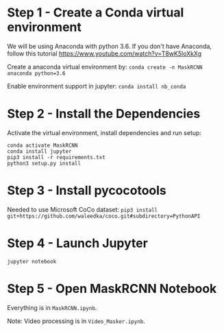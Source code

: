 # Step 1 - Create a Conda virtual environment

We will be using Anaconda with python 3.6. If you don't have Anaconda, follow this tutorial https://www.youtube.com/watch?v=T8wK5loXkXg

Create a anaconda virtual environment by:
`conda create -n MaskRCNN anaconda python=3.6`

Enable environment support in jupyter:
`conda install nb_conda`

# Step 2 - Install the Dependencies

Activate the virtual environment, install dependencies and run setup:

```
conda activate MaskRCNN
conda install jupyter
pip3 install -r requirements.txt
python3 setup.py install
```

# Step 3 - Install pycocotools

Needed to use Microsoft CoCo dataset:
`pip3 install git+https://github.com/waleedka/coco.git#subdirectory=PythonAPI`

# Step 4 - Launch Jupyter

`jupyter notebook`

# Step 5 - Open MaskRCNN Notebook

Everything is in `MaskRCNN.ipynb`.

Note: Video processing is in `Video_Masker.ipynb`.
